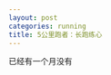 ```yaml
---
layout: post
categories: running
title: 5公里跑者：长跑练心
---
```


已经有一个月没有
<!--stackedit_data:
eyJoaXN0b3J5IjpbLTE1OTQyODkwMThdfQ==
-->